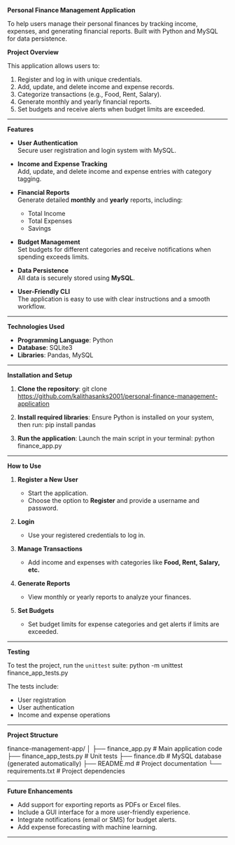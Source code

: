 **Personal Finance Management Application**

To help users manage their personal finances by tracking income, expenses, and generating financial reports. Built with Python and MySQL for data persistence.

**Project Overview**

This application allows users to:

1. Register and log in with unique credentials.
2. Add, update, and delete income and expense records.
3. Categorize transactions (e.g., Food, Rent, Salary).
4. Generate monthly and yearly financial reports.
5. Set budgets and receive alerts when budget limits are exceeded.

--------------------------------------------------------------------------------------------------------------------------------------------------------------------------------------------------------------------

**Features**

- **User Authentication**  
  Secure user registration and login system with MySQL.

- **Income and Expense Tracking**  
  Add, update, and delete income and expense entries with category tagging.

- **Financial Reports**  
  Generate detailed **monthly** and **yearly** reports, including:
  - Total Income
  - Total Expenses
  - Savings

- **Budget Management**  
  Set budgets for different categories and receive notifications when spending exceeds limits.

- **Data Persistence**  
  All data is securely stored using **MySQL**.

- **User-Friendly CLI**  
  The application is easy to use with clear instructions and a smooth workflow.

--------------------------------------------------------------------------------------------------------------------------------------------------------------------------------------------------------------------

 **Technologies Used**

- **Programming Language**: Python  
- **Database**: SQLite3  
- **Libraries**: Pandas, MySQL  

--------------------------------------------------------------------------------------------------------------------------------------------------------------------------------------------------------------------

**Installation and Setup**

1. **Clone the repository**:
   git clone https://github.com/kalithasanks2001/personal-finance-management-application

2. **Install required libraries**:
   Ensure Python is installed on your system, then run:
   pip install pandas

3. **Run the application**:
   Launch the main script in your terminal:
   python finance_app.py

--------------------------------------------------------------------------------------------------------------------------------------------------------------------------------------------------------------------

**How to Use**

1. **Register a New User**  
   - Start the application.  
   - Choose the option to **Register** and provide a username and password.

2. **Login**  
   - Use your registered credentials to log in.

3. **Manage Transactions**  
   - Add income and expenses with categories like **Food, Rent, Salary, etc.**

4. **Generate Reports**  
   - View monthly or yearly reports to analyze your finances.

5. **Set Budgets**  
   - Set budget limits for expense categories and get alerts if limits are exceeded.

--------------------------------------------------------------------------------------------------------------------------------------------------------------------------------------------------------------------

**Testing**

To test the project, run the `unittest` suite:
python -m unittest finance_app_tests.py

The tests include:
- User registration
- User authentication
- Income and expense operations

-------------------------------------------------------------------------------------------------------------------------------------------------------------------------------------------------------------------

**Project Structure**

finance-management-app/
│
├── finance_app.py            # Main application code
├── finance_app_tests.py      # Unit tests
├── finance.db                # MySQL database (generated automatically)
├── README.md                 # Project documentation
└── requirements.txt          # Project dependencies

--------------------------------------------------------------------------------------------------------------------------------------------------------------------------------------------------------------------

**Future Enhancements**

- Add support for exporting reports as PDFs or Excel files.
- Include a GUI interface for a more user-friendly experience.
- Integrate notifications (email or SMS) for budget alerts.
- Add expense forecasting with machine learning.

--------------------------------------------------------------------------------------------------------------------------------------------------------------------------------------------------------------------
